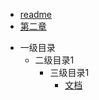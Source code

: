 * [readme](README.md)
* [第二章](NO.2.md)
- 一级目录
   - 二级目录1
       - 三级目录1
           - [文档](README.md)
